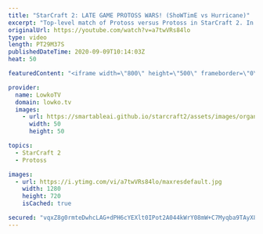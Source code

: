 ```yaml
---
title: "StarCraft 2: LATE GAME PROTOSS WARS! (ShoWTimE vs Hurricane)"
excerpt: "Top-level match of Protoss versus Protoss in StarCraft 2. In this game between ShoWTimE and Hurricane we see both players play a very macro focused game. They base their unit compositions around the Stalker, Disruptor, Dark Templar and eventually the Tempest.  Become a YouTube member: https://lowko.tv/join"
originalUrl: https://youtube.com/watch?v=a7twVRs84lo
type: video
length: PT29M37S
publishedDateTime: 2020-09-09T10:14:03Z
heat: 50

featuredContent: "<iframe width=\"800\" height=\"500\" frameborder=\"0\" src=\"https://www.youtube.com/embed/a7twVRs84lo\" allow=\"accelerometer; autoplay; encrypted-media; gyroscope; picture-in-picture\" allowfullscreen></iframe>"

provider:
  name: LowkoTV
  domain: lowko.tv
  images:
    - url: https://smartableai.github.io/starcraft2/assets/images/organizations/lowko.tv-50x50.jpg
      width: 50
      height: 50

topics:
  - StarCraft 2
  - Protoss

images:
  - url: https://i.ytimg.com/vi/a7twVRs84lo/maxresdefault.jpg
    width: 1280
    height: 720
    isCached: true

secured: "vqxZ8g0rmteDwhcLAG+dPH6cYEXlt0IPot2A044kWrY08mW+C7Myqba9TAyX8uut7Ox6g6w5bL03l1Rnk1AAKfGzHh9pjkJK33mo9jKxwf/wWFQlfsBdBWdjjniXHrJWrUTqZ010w2w4QZWIEfKPfA8abBrczhqm87GuNpBKzQcvO+vpJ+EbGCSfiLmZtk4bDn3GBCVcutERalTNX/Qj0j4zjpK35PuLnVj3mhgMSpXmniCBRpMNHZE1PtlWZB2gaxAvZ38lfD/I7vUrfi/yJnZ13UMBINM9tHEYQFm9GFRKVMssxvvg5mZnVFQeOIozhQolRsa9eLc0+RMb9qf7c+k0qEJ/cz9QEVTfLVcaD9W/8SyX4RzU9+0fQjG2BWtsteC8mgT9+FqmJgs/TdWrlwMwl4tvZIBvRFhElmTH/nQ=;MGG0+Sd8ISFVW9zJ3lpiBw=="
---
```


